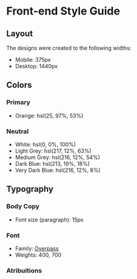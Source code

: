 # Front-end Style Guide

## Layout

The designs were created to the following widths:

- Mobile: 375px
- Desktop: 1440px

## Colors

### Primary

- Orange: hsl(25, 97%, 53%)

### Neutral

- White: hsl(0, 0%, 100%)
- Light Grey: hsl(217, 12%, 63%)
- Medium Grey: hsl(216, 12%, 54%)
- Dark Blue: hsl(213, 19%, 18%)
- Very Dark Blue: hsl(216, 12%, 8%)

## Typography

### Body Copy

- Font size (paragraph): 15px

### Font

- Family: [Overpass](https://fonts.google.com/specimen/Overpass)
- Weights: 400, 700
### Atribuitions

<!-- <a href="https://www.flaticon.com/free-icons/linkedin" title="linkedin icons">Linkedin icons created by vidyavidz - Flaticon</a> -->